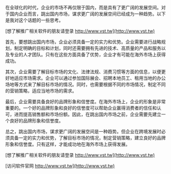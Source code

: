在全球化的时代，企业的市场不再仅限于国内，而是具有了更广阔的发展空间。对于国内企业而言，跳出国内市场，谋求更广阔的发展空间已经成为一种趋势。以下是我对这个话题的一些思考。

[想了解推广相关软件的朋友请登录 http://www.vst.tw](http://www.vst.tw)

首先，要想跳出国内市场，企业必须具备一定的实力和优势。企业需要进行战略规划，制定明确的目标和计划，同时还需要拥有先进的技术、高质量的产品和服务以及专业的人才团队。只有在这些方面具备了优势，企业才有可能在海外市场上获得成功。

其次，企业需要了解目标市场的文化、法律法规、消费习惯等方面的信息，以便更好地适应市场需求。企业可以通过参加国际展会、招聘本地员工、租用当地的办公场地等方式来了解目标市场的情况。同时，也需要根据不同的市场情况，制定不同的营销策略，适应当地市场的需求。

最后，企业需要具备良好的品牌形象和信誉度。在海外市场上，企业的形象是非常重要的。一个好的品牌形象和良好的信誉度可以帮助企业赢得消费者的信任和认可，进而提高销售额和市场份额。因此，在跳出国内市场之前，企业需要先建立一个良好的品牌形象和信誉度。

总之，跳出国内市场，谋求更广阔的发展空间是一种趋势。但企业在跨境发展时必须具备一定的实力和优势，了解目标市场的情况，制定营销策略，建立良好的品牌形象和信誉度。只有这样，才能成功地在海外市场上获得发展。

[想了解推广相关软件的朋友请登录 http://www.vst.tw](http://www.vst.tw)


[访问软件官网 http://www.vst.tw](http://www.vst.tw)
